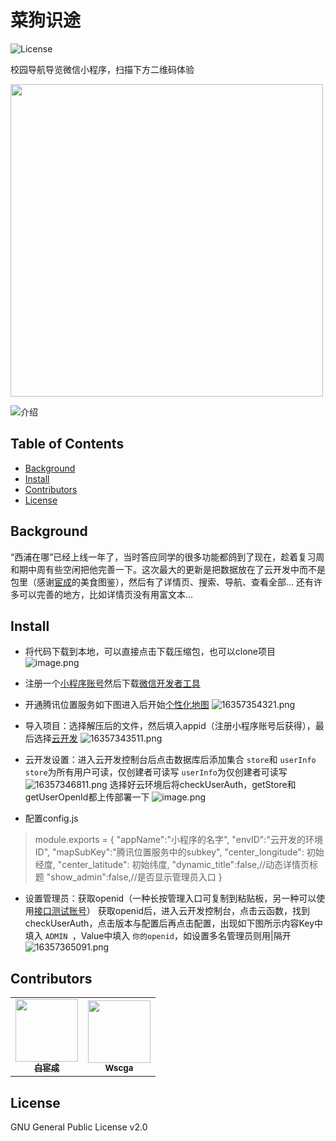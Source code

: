 # 菜狗识途
![License](https://img.shields.io/badge/License-GPL2.0-green.svg)

校园导航导览微信小程序，扫描下方二维码体验
<div align=left><img width="500" height="500" src="https://www.xjtluyoupu.com/upload/2021/11/%E8%8F%9C%E7%8B%97%E8%AF%86%E9%80%94%E5%AE%A3%E4%BC%A0-21bc29e8cf0d4ed5beb96f6419157fef.png"/></div>

![介绍](https://user-images.githubusercontent.com/73621267/139591216-51cda3c7-3c50-4a7e-a046-48c4e78119b7.png)

## Table of Contents
- [Background](#background)
- [Install](#install)
- [Contributors](#Contributors)
- [License](#license)

## Background
“西浦在哪”已经上线一年了，当时答应同学的很多功能都鸽到了现在，趁着复习周和期中周有些空闲把他完善一下。这次最大的更新是把数据放在了云开发中而不是包里（感谢[宦成](https://github.com/bestony)的美食图鉴），然后有了详情页、搜索、导航、查看全部...
还有许多可以完善的地方，比如详情页没有用富文本...
## Install
- 将代码下载到本地，可以直接点击下载压缩包，也可以clone项目
![image.png](https://www.xjtluyoupu.com/upload/2021/11/image-4dcddac9f1534335a98f995965f27fff.png)
- 注册一个[小程序账号](https://kf.qq.com/faq/170109iQBJ3Q170109JbQfiu.html)然后下载[微信开发者工具](https://developers.weixin.qq.com/miniprogram/dev/devtools/download.html)
- 开通腾讯位置服务如下图进入后开始[个性化地图](https://lbs.qq.com/product/miniapp/guide/)
![16357354321.png](https://www.xjtluyoupu.com/upload/2021/11/1635735432(1)-0e097d10d1ed44abac1918ed1f8e4cf9.png)
- 导入项目：选择解压后的文件，然后填入appid（注册小程序账号后获得），最后选择[云开发](https://developers.weixin.qq.com/miniprogram/dev/wxcloud/basis/getting-started.html)
![16357343511.png](https://www.xjtluyoupu.com/upload/2021/11/1635734351(1)-18ba328f19cf4b71bc34af5f22fdf7e7.png)


- 云开发设置：进入云开发控制台后点击数据库后添加集合 `store`和 `userInfo`
 `store`为所有用户可读，仅创建者可读写
 `userInfo`为仅创建者可读写
![16357346811.png](https://www.xjtluyoupu.com/upload/2021/11/1635734681(1)-37eaa0ab46b8457a8fce11e689a81608.png)
选择好云环境后将checkUserAuth，getStore和getUserOpenId都上传部署一下
![image.png](https://www.xjtluyoupu.com/upload/2021/11/image-154710402228421fb2392af28a693a7c.png)

- 配置config.js
> module.exports = {
  "appName":"小程序的名字",
  "envID":"云开发的环境ID",
  "mapSubKey":"腾讯位置服务中的subkey",
  "center_longitude": 初始经度,
  "center_latitude": 初始纬度,
  "dynamic_title":false,//动态详情页标题
  "show_admin":false,//是否显示管理员入口
}
- 设置管理员：获取openid（一种长按管理入口可复制到粘贴板，另一种可以使用[接口测试账号](https://blog.csdn.net/HezhezhiyuLe/article/details/109352740)）
获取openid后，进入云开发控制台，点击云函数，找到checkUserAuth，点击版本与配置后再点击配置，出现如下图所示内容Key中填入 `ADMIN `，Value中填入 `你的openid`，如设置多名管理员则用|隔开
![16357365091.png](https://www.xjtluyoupu.com/upload/2021/11/1635736509(1)-bd124c37972442cda02b41dfffd377c5.png)
## Contributors
<table>
  <tr>
<td align="center"><a href="https://www.ixiqin.com/"><img src="https://www.xjtluyoupu.com/upload/2021/11/image-553299cc38174ad6ae8d1166a9a0718f.png" width="100px;" alt=""/><br /><sub><b>白宦成</b></sub></a><br /></td>
<td align="center"><a href="https://github.com/Wscga1"><img src="https://www.xjtluyoupu.com/upload/2021/11/image-c3d0f71f9aee4e6ea612845ef7468f6f.png" width="100px;" alt=""/><br /><sub><b>Wscga</b></sub></a><br /></td>
  </tr>
</table>

## License
GNU General Public License v2.0
